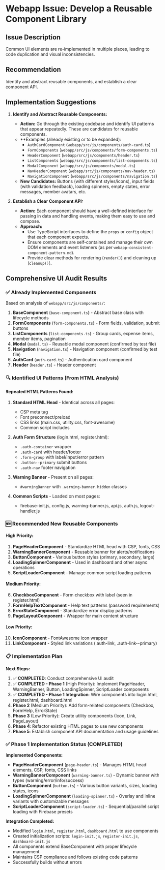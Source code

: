 # Webapp Issue: Develop a Reusable Component Library

## Issue Description

Common UI elements are re-implemented in multiple places, leading to code duplication and visual inconsistencies.

## Recommendation

Identify and abstract reusable components, and establish a clear component API.

## Implementation Suggestions

1.  **Identify and Abstract Reusable Components:**
    *   **Action:** Go through the existing codebase and identify UI patterns that appear repeatedly. These are candidates for reusable components.
    *   **Examples (already existing or to be expanded):
        *   `AuthCardComponent` (`webapp/src/js/components/auth-card.ts`)
        *   `FormComponents` (`webapp/src/js/components/form-components.ts`)
        *   `HeaderComponent` (`webapp/src/js/components/header.ts`)
        *   `ListComponents` (`webapp/src/js/components/list-components.ts`)
        *   `ModalComponent` (`webapp/src/js/components/modal.ts`)
        *   `NavHeaderComponent` (`webapp/src/js/components/nav-header.ts`)
        *   `NavigationComponent` (`webapp/src/js/components/navigation.ts`)
    *   **New Candidates:** Buttons (with different styles/icons), input fields (with validation feedback), loading spinners, empty states, error messages, member avatars, etc.

2.  **Establish a Clear Component API:**
    *   **Action:** Each component should have a well-defined interface for passing in data and handling events, making them easy to use and compose.
    *   **Approach:**
        *   Use TypeScript interfaces to define the `props` or `config` object that each component expects.
        *   Ensure components are self-contained and manage their own DOM elements and event listeners (as per `webapp-consistent-component-pattern.md`).
        *   Provide clear methods for rendering (`render()`) and cleaning up (`cleanup()`).

## Comprehensive UI Audit Results

### ✅ Already Implemented Components
Based on analysis of `webapp/src/js/components/`:

1. **BaseComponent** (`base-component.ts`) - Abstract base class with lifecycle methods
2. **FormComponents** (`form-components.ts`) - Form fields, validation, submit buttons
3. **ListComponents** (`list-components.ts`) - Group cards, expense items, member items, pagination
4. **Modal** (`modal.ts`) - Reusable modal component (confirmed by test file)
5. **Navigation** (`navigation.ts`) - Navigation component (confirmed by test file)
6. **AuthCard** (`auth-card.ts`) - Authentication card component
7. **Header** (`header.ts`) - Header component

### 🔍 Identified UI Patterns (From HTML Analysis)

#### Repeated HTML Patterns Found:
1. **Standard HTML Head** - Identical across all pages:
   - CSP meta tag
   - Font preconnect/preload
   - CSS links (main.css, utility.css, font-awesome)
   - Common script includes

2. **Auth Form Structure** (login.html, register.html):
   - `.auth-container` wrapper
   - `.auth-card` with header/footer
   - `.form-group` with label/input/error pattern
   - `.button--primary` submit buttons
   - `.auth-nav` footer navigation

3. **Warning Banner** - Present on all pages:
   - `#warningBanner` with `.warning-banner.hidden` classes

4. **Common Scripts** - Loaded on most pages:
   - firebase-init.js, config.js, warning-banner.js, api.js, auth.js, logout-handler.js

### 🆕 Recommended New Reusable Components

#### High Priority:
1. **PageHeaderComponent** - Standardize HTML head with CSP, fonts, CSS
2. **WarningBannerComponent** - Reusable banner for alerts/notifications  
3. **ButtonComponent** - Various button styles (primary, secondary, large)
4. **LoadingSpinnerComponent** - Used in dashboard and other async operations
5. **ScriptLoaderComponent** - Manage common script loading patterns

#### Medium Priority:
6. **CheckboxComponent** - Form checkbox with label (seen in register.html)
7. **FormHelpTextComponent** - Help text patterns (password requirements)
8. **ErrorStateComponent** - Standardize error display patterns
9. **PageLayoutComponent** - Wrapper for main content structure

#### Low Priority:
10. **IconComponent** - FontAwesome icon wrapper
11. **LinkComponent** - Styled link variations (.auth-link, .auth-link--primary)

### 📋 Implementation Plan

**Next Steps:**
1. ✅ **COMPLETED**: Conduct comprehensive UI audit
2. ✅ **COMPLETED - Phase 1** (High Priority): Implement PageHeader, WarningBanner, Button, LoadingSpinner, ScriptLoader components
3. ✅ **COMPLETED - Phase 1 Integration**: Wire components into login.html, register.html, dashboard.html
4. **Phase 2** (Medium Priority): Add form-related components (Checkbox, FormHelp, ErrorState)
5. **Phase 3** (Low Priority): Create utility components (Icon, Link, PageLayout)
6. **Phase 4**: Refactor existing HTML pages to use new components
7. **Phase 5**: Establish component API documentation and usage guidelines

### ✅ Phase 1 Implementation Status (COMPLETED)

**Implemented Components:**
- **PageHeaderComponent** (`page-header.ts`) - Manages HTML head elements, CSP, fonts, CSS links
- **WarningBannerComponent** (`warning-banner.ts`) - Dynamic banner with types (warning/error/info/success)
- **ButtonComponent** (`button.ts`) - Various button variants, sizes, loading states, icons
- **LoadingSpinnerComponent** (`loading-spinner.ts`) - Overlay and inline variants with customizable messages
- **ScriptLoaderComponent** (`script-loader.ts`) - Sequential/parallel script loading with Firebase presets

**Integration Completed:**
- Modified `login.html`, `register.html`, `dashboard.html` to use components
- Created initialization scripts: `login-init.js`, `register-init.js`, `dashboard-init.js`
- All components extend BaseComponent with proper lifecycle management
- Maintains CSP compliance and follows existing code patterns
- Successfully builds without errors
